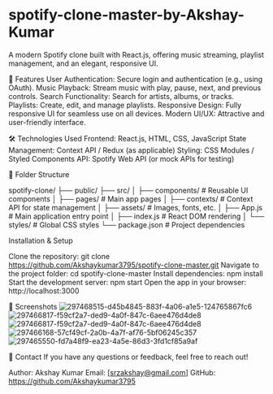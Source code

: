 # spotify-clone-master-by-Akshay-Kumar
 A modern Spotify clone built with React.js, offering music streaming, playlist management, and an elegant, responsive UI.
 
 🚀 Features
User Authentication: Secure login and authentication (e.g., using OAuth).
Music Playback: Stream music with play, pause, next, and previous controls.
Search Functionality: Search for artists, albums, or tracks.
Playlists: Create, edit, and manage playlists.
Responsive Design: Fully responsive UI for seamless use on all devices.
Modern UI/UX: Attractive and user-friendly interface.

🛠️ Technologies Used
Frontend: React.js, HTML, CSS, JavaScript
State Management: Context API / Redux (as applicable)
Styling: CSS Modules / Styled Components
API: Spotify Web API (or mock APIs for testing)

📂 Folder Structure

spotify-clone/
├── public/
├── src/
│   ├── components/       # Reusable UI components
│   ├── pages/            # Main app pages
│   ├── contexts/         # Context API for state management
│   ├── assets/           # Images, fonts, etc.
│   ├── App.js            # Main application entry point
│   ├── index.js          # React DOM rendering
│   └── styles/           # Global CSS styles
└── package.json          # Project dependencies

Installation & Setup

Clone the repository:
git clone https://github.com/Akshaykumar3795/spotify-clone-master.git
Navigate to the project folder:
cd spotify-clone-master
Install dependencies:
npm install
Start the development server:
npm start
Open the app in your browser:
http://localhost:3000

📸 Screenshots
![297468515-d45b4845-883f-4a06-a1e5-124765867fc6](https://github.com/user-attachments/assets/7033a189-cdb5-4025-92dc-59bad8707b5d)
![297466817-f59cf2a7-ded9-4a0f-847c-6aee476d4de8](https://github.com/user-attachments/assets/9cd72226-8fca-476a-8c24-bd30ba83b5d6)
![297466817-f59cf2a7-ded9-4a0f-847c-6aee476d4de8](https://github.com/user-attachments/assets/7832ac2d-346a-40c4-91fd-a41f9ce893cf)
![297466168-57cf49cf-2a0b-4a7f-af76-5bf06245c357](https://github.com/user-attachments/assets/ae356068-5812-42a9-ba63-9c03e5c3e5e8)
![297465550-fd7a48f9-ea23-4a5e-86d3-3fd1cf85a9af](https://github.com/user-attachments/assets/3b087fd7-80c9-4304-a146-d73c1cc5b43d)






💬 Contact
If you have any questions or feedback, feel free to reach out!

Author: Akshay Kumar
Email: [srzakshay@gmail.com]
GitHub: https://github.com/Akshaykumar3795


